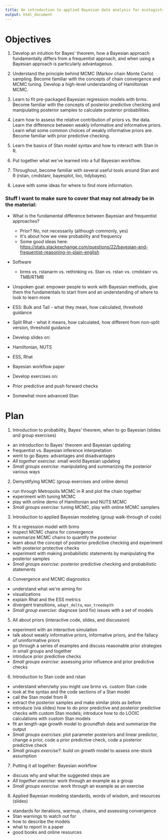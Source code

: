 ```yaml
---
title: An introduction to applied Bayesian data analysis for ecologists
output: html_document
---
```


# Objectives

1. Develop an intuition for Bayes' theorem, how a Bayesian approach fundamentally differs from a frequentist approach, and when using a Bayesian approach is particularly advantageous.

2. Understand the principle behind MCMC (Markov chain Monte Carlo) sampling. Become familiar with the concepts of chain convergence and MCMC tuning. Develop a high-level understanding of Hamiltonian MCMC.

3. Learn to fit pre-packaged Bayesian regression models with brms. Become familiar with the concepts of posterior predictive checking and manipulating posterior samples to calculate posterior probabilities.

4. Learn how to assess the relative contribution of priors vs. the data. Learn the difference between weakly informative and informative priors. Learn what some common choices of weakly informative priors are. Become familiar with prior predictive checking.

5. Learn the basics of Stan model syntax and how to interact with Stan in R.

6. Put together what we've learned into a full Bayesian workflow.

7. Throughout, become familiar with several useful tools around Stan and R (rstan, cmdstanr, bayesplot, loo, tidybayes).

6. Leave with some ideas for where to find more information.

### Stuff I want to make sure to cover that may not already be in the material:

- What is the fundamental difference between Bayesian and frequentist approaches?
   - Prior? No, not necessarily (although commonly, yes)
   - It's about how we view probability and frequency
   - Some good ideas here: https://stats.stackexchange.com/questions/22/bayesian-and-frequentist-reasoning-in-plain-english
   
- Software
   - brms vs. rstanarm vs. rethinking vs. Stan vs. rstan vs. cmdstanr vs. TMB/RTMB 

- Unspoken goal: empower people to work with Bayesian methods, give them the fundamentals to start from and an understanding of where to look to learn more

- ESS: Bulk and Tail - what they mean, how calculated, threshold guidance
- Split Rhat - what it means, how calculated, how different from non-split version, threshold guidance

- Develop slides on:
 - Hamiltonian, NUTS
 - ESS, Rhat
 - Bayesian workflow paper

- Develop exercises on:
 - Prior predictive and push forward checks
 - Somewhat more advanced Stan

# Plan

<!-- day 1 -->

1. Introduction to probability, Bayes' theorem, when to go Bayesian
   (slides and group exercises)
  - an introduction to Bayes' theorem and Bayesian updating
  - frequentist vs. Bayesian inference interpretation
  - went to go Bayes: advantages and disadvantages
  - *All together exercise*: small world Bayesian updating
  - *Small groups exercise*: manipulating and summarizing the posterior various ways

2. Demystifying MCMC (group exercises and online demo)
  - run through Metropolis MCMC in R and plot the chain together
  - experiment with tuning MCMC
  - play with online demo of Hamiltonian and NUTS MCMC
  - *Small groups exercise*: tuning MCMC, play with online MCMC samplers

<!-- day 2 -->

3. Introduction to applied Bayesian modeling (group walk-through of code)
  - fit a regression model with brms 
  - inspect MCMC chains for convergence
  - summarize MCMC chains to quantify the posterior
  - learn about the concept of posterior predictive checking and experiment 
    with posterior protective checks
  - experiment with making probabilistic statements by manipulating the 
    posterior samples
  - *Small groups exercise*: posterior predictive checking and probabilistic statements
  
4. Convergence and MCMC diagnostics
  - understand what we're aiming for
  - visualizations
  - explain Rhat and the ESS metrics
  - divergent transitions, `adapt_delta`, `max_treedepth`
  - *Small group exercise*: diagnose (and fix) issues with a set of models

5. All about priors (interactive code, slides, and discussion)
  - experiment with an interactive simulation
  - talk about weakly informative priors, informative priors, and the 
    fallacy of uninformative priors
  - go through a series of examples and discuss reasonable prior strategies in
    small groups and together
  - introduce prior predictive checks
  - *Small groups exercise*: assessing prior influence and prior predictive checks

<!-- day 3 -->

6. Introduction to Stan code and rstan
  - understand when/why you might use brms vs. custom Stan code
  - look at the syntax and the code sections of a Stan model
  - call the Stan model from R
  - extract the posterior samples and make similar plots as before
  - introduce (via slides) how to do prior predictive and posterior predictive
    checks with custom Stan models; introduce how to do LOOIC calculations with
    custom Stan models
  - fit an length-age growth model to groundfish data and summarize the output
  - *Small groups exercises*: plot parameter posteriors and linear predictor,
     change a prior, code a prior predictive check, code a posterior predictive
     check
  - *Small groups exercise?*: build on growth model to assess one-stock assumption
  
<!-- day 4 -->
  
7. Putting it all together: Bayesian workflow
  - discuss why and what the suggested steps are
  - *All together exercise*: work through an example as a group
  - *Small groups exercise*: work through an example as an exercise

8. Applied Bayesian modeling standards, words of wisdom, and resources (slides)
  - standards for iterations, warmup, chains, and assessing convergence
  - Stan warnings to watch out for
  - how to describe the models
  - what to report in a paper
  - good books and online resources
